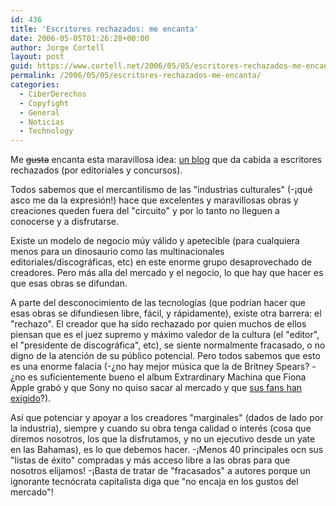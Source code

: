```yaml
---
id: 436
title: 'Escritores rechazados: me encanta'
date: 2006-05-05T01:26:28+00:00
author: Jorge Cortell
layout: post
guid: https://www.cortell.net/2006/05/05/escritores-rechazados-me-encanta/
permalink: /2006/05/05/escritores-rechazados-me-encanta/
categories:
  - CiberDerechos
  - Copyfight
  - General
  - Noticias
  - Technology
---
```

Me <s>gusta</s> encanta esta maravillosa idea: [un blog](https://www.escritores-rechazados.blogspot.com/) que da cabida a escritores rechazados (por editoriales y concursos).

Todos sabemos que el mercantilismo de las "industrias culturales" (-¡qué asco me da la expresión!) hace que excelentes y maravillosas obras y creaciones queden fuera del "circuito" y por lo tanto no lleguen a conocerse y a disfrutarse.

Existe un modelo de negocio múy válido y apetecible (para cualquiera menos para un dinosaurio como las multinacionales editoriales/discográficas, etc) en este enorme grupo desaprovechado de creadores. Pero más alla del mercado y el negocio, lo que hay que hacer es que esas obras se difundan.

A parte del desconocimiento de las tecnologí­as (que podrí­an hacer que esas obras se difundiesen libre, fácil, y rápidamente), existe otra barrera: el "rechazo". El creador que ha sido rechazado por quien muchos de ellos piensan que es el juez supremo y máximo valedor de la cultura (el "editor", el "presidente de discográfica", etc), se siente normalmente fracasado, o no digno de la atención de su público potencial. Pero todos sabemos que esto es una enorme falacia (-¿no hay mejor música que la de Britney Spears? -¿no es suficientemente bueno el album Extrardinary Machina que Fiona Apple grabó y que Sony no quiso sacar al mercado y que [sus fans han exigido](https://www.freefiona.com/espanol/faqesp.html)?).

Así­ que potenciar y apoyar a los creadores "marginales" (dados de lado por la industria), siempre y cuando su obra tenga calidad o interés (cosa que diremos nosotros, los que la disfrutamos, y no un ejecutivo desde un yate en las Bahamas), es lo que debemos hacer. -¡Menos 40 principales ocn sus "listas de éxito" compradas y más acceso libre a las obras para que nosotros elijamos! -¡Basta de tratar de "fracasados" a autores porque un ignorante tecnócrata capitalista diga que "no encaja en los gustos del mercado"!